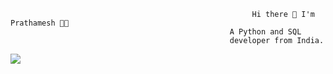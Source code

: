                                                           Hi there 👋 I'm Prathamesh 👨‍💻
                                                     A Python and SQL
                                                     developer from India.
   <img src="{https://img.shields.io/badge/Gmail-D14836?style=for-the-badge&logo=gmail&logoColor=white}" />
   
   
   
   
